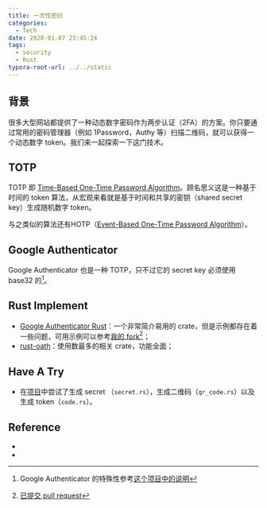 ```yaml
---
title: 一次性密码
categories:
  - Tech
date: 2020-01-07 23:45:24
tags:
  - security
  - Rust
typora-root-url: ../../static
---
```


## 背景

很多大型网站都提供了一种动态数字密码作为两步认证（2FA）的方案。你只要通过常用的密码管理器（例如 1Password，Authy 等）扫描二维码，就可以获得一个动态数字 token。我们来一起探索一下这门技术。

<!-- more -->

## TOTP

TOTP 即 [Time-Based One-Time Password Algorithm](https://tools.ietf.org/html/rfc6238)。顾名思义这是一种基于时间的 token 算法，从宏观来看就是基于时间和共享的密钥（shared secret key）生成随机数字 token。

与之类似的算法还有HOTP（[Event-Based One-Time Password Algorithm](http://tools.ietf.org/html/rfc4226)）。

## Google Authenticator

Google Authenticator 也是一种 TOTP，只不过它的 secret key 必须使用 base32 的[^1]。

## Rust Implement

* [Google Authenticator Rust](https://crates.io/crates/google-authenticator)：一个非常简介易用的 crate，但是示例都存在着一些问题，可用示例可以参考[我的 fork](https://github.com/jtr109/google-authenticator-rust)[^2]；
* [rust-oath](https://crates.io/crates/oath)：使用数最多的相关 crate，功能全面；

## Have A Try

* 在[项目](https://github.com/jtr109/rust-play/tree/otp/src/bin)中尝试了生成 secret （`secret.rs`），生成二维码（`qr_code.rs`）以及生成 token（`code.rs`）。

## Reference

* [^1]: Google Authenticator 的特殊性参考[这个项目中的说明](https://github.com/avacariu/rust-oath#google-authenticator)

* [^2]: [已提交 pull request](https://github.com/hanskorg/google-authenticator-rust/pull/3)